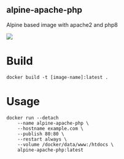 ## alpine-apache-php
Alpine based image with apache2 and php8

[![](https://images.microbadger.com/badges/image/eriksoderblom/alpine-apache-php.svg)](https://microbadger.com/images/eriksoderblom/alpine-apache-php)

# Build
`docker build -t [image-name]:latest .`

# Usage

```
docker run --detach 
    --name alpine-apache-php \
    --hostname example.com \
    --publish 80:80 \
    --restart always \
    --volume /docker/data/www:/htdocs \
    alpine-apache-php:latest
```